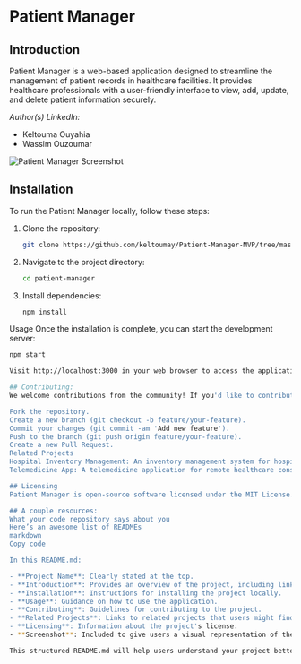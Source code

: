 # Patient Manager

## Introduction

Patient Manager is a web-based application designed to streamline the management of patient records in healthcare facilities. It provides healthcare professionals with a user-friendly interface to view, add, update, and delete patient information securely.


*Author(s) LinkedIn:*
- Keltouma Ouyahia
- Wassim Ouzoumar

![Patient Manager Screenshot](/path/to/screenshot.png)

## Installation

To run the Patient Manager locally, follow these steps:

1. Clone the repository:
   ```bash
   git clone https://github.com/keltoumay/Patient-Manager-MVP/tree/master

2. Navigate to the project directory:
   ```bash
   cd patient-manager
3. Install dependencies:
   ```bash
   npm install

Usage
Once the installation is complete, you can start the development server:

   ```bash
   npm start

Visit http://localhost:3000 in your web browser to access the application.

## Contributing:
We welcome contributions from the community! If you'd like to contribute to Patient Manager, please follow these guidelines:

Fork the repository.
Create a new branch (git checkout -b feature/your-feature).
Commit your changes (git commit -am 'Add new feature').
Push to the branch (git push origin feature/your-feature).
Create a new Pull Request.
Related Projects
Hospital Inventory Management: An inventory management system for hospitals.
Telemedicine App: A telemedicine application for remote healthcare consultations.

## Licensing
Patient Manager is open-source software licensed under the MIT License.

## A couple resources:
What your code repository says about you
Here’s an awesome list of READMEs
markdown
Copy code

In this README.md:

- **Project Name**: Clearly stated at the top.
- **Introduction**: Provides an overview of the project, including links to the deployed site, final project blog article, and author(s) LinkedIn profiles.
- **Installation**: Instructions for installing the project locally.
- **Usage**: Guidance on how to use the application.
- **Contributing**: Guidelines for contributing to the project.
- **Related Projects**: Links to related projects that users might find interesting.
- **Licensing**: Information about the project's license.
- **Screenshot**: Included to give users a visual representation of the application. Make sure to replace `/path/to/screenshot.png` with the actual path to your screenshot image.

This structured README.md will help users understand your project better and encourage contributions from the community. Adjust the content and links according to your project's specifics.
